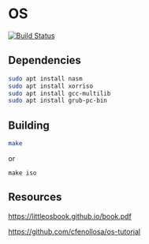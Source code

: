# OS

[![Build Status](https://travis-ci.org/valakuzhyk/KROS.svg?branch=master)](https://travis-ci.org/valakuzhyk/KROS)

## Dependencies
```bash
sudo apt install nasm
sudo apt install xorriso
sudo apt install gcc-multilib
sudo apt install grub-pc-bin
```

## Building
```bash
make
```
or
```
make iso
```

## Resources
https://littleosbook.github.io/book.pdf

https://github.com/cfenollosa/os-tutorial
